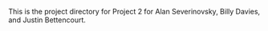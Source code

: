 This is the project directory for Project 2 for Alan Severinovsky, Billy Davies, and Justin Bettencourt.
